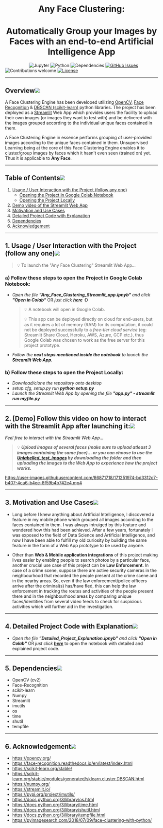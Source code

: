 <h1 align="center"><strong>Any Face Clustering:</strong></h1>
<h1 align="center"><strong>Automatically Group your Images by Faces with an end-to-end Artificial Intelligence App</strong></h1>

&nbsp;&nbsp;&nbsp;&nbsp;&nbsp;&nbsp;&nbsp;&nbsp;&nbsp;&nbsp;&nbsp;&nbsp;&nbsp;&nbsp;&nbsp;&nbsp;&nbsp;&nbsp;&nbsp;
![Jupyter](https://img.shields.io/badge/jupyter-v5.3+-orange.svg)
![Python](https://img.shields.io/badge/python-v3.7+-blue.svg)
![Dependencies](https://img.shields.io/badge/dependencies-up%20to%20date-brightgreen.svg)
[![GitHub Issues](https://img.shields.io/github/issues/souvikmajumder26/Any-Face-Clustering.svg)](https://github.com/souvikmajumder26/Any-Face_Clustering/issues)
![Contributions welcome](https://img.shields.io/badge/contributions-welcome-orange.svg)
[![License](https://img.shields.io/badge/license-MIT-blue.svg)](https://opensource.org/licenses/MIT)

----

## Overview[![](https://github.com/souvikmajumder26/Any-Face-Clustering/blob/main/docs/img/pushpin.svg)](#basic-overview)
A Face Clustering Engine has been developed utilizing <a href="https://opencv.org/" target="_blank">OpenCV</a>, <a href="https://pypi.org/project/face-recognition/" target="_blank">Face Recognition</a> & <a href="https://scikit-learn.org/stable/modules/generated/sklearn.cluster.DBSCAN.html" target="_blank">DBSCAN (scikit-learn)</a> python libraries.
The project has been deployed as a <a href="https://streamlit.io/" target="_blank">Streamlit</a> Web App which provides users the facility to upload their own images (or images they want to test with) and be delivered with the images grouped according to the individual unique faces contained in them.

A Face Clustering Engine in essence performs grouping of user-provided images according to the unique faces contained in them. Unsupervised Learning being at the core of this Face Clustering Engine enables it to cluster/group images by faces which it hasn't even seen (trained on) yet. Thus it is applicable to **Any Face**.

----

## Table of Contents[![](https://github.com/souvikmajumder26/Any-Face-Clustering/blob/main/docs/img/pushpin.svg)](#table-of-contents)
1. [Usage / User Interaction with the Project (follow any one)](#1-usage--user-interaction-with-the-project-follow-any-one)
   - [Opening the Project in Google Colab Notebook](#a-follow-these-steps-to-open-the-project-in-google-colab-notebook)
   - [Opening the Project Locally](#b-follow-these-steps-to-open-the-project-locally)
2. [Demo video of the Streamlit Web App](#2-demo-follow-this-video-on-how-to-interact-with-the-streamlit-app-after-launching-it)
3. [Motivation and Use Cases](#3-motivation-and-use-cases)
4. [Detailed Project Code with Explanation](#4-detailed-project-code-with-explanation)
5. [Dependencies](#5-dependencies)
6. [Acknowledgement](#6-acknowledgement)

----

## 1. Usage / User Interaction with the Project (follow any one)[![](https://github.com/souvikmajumder26/Any-Face-Clustering/blob/main/docs/img/pushpin.svg)](#1-usage--user-interaction-with-the-project-follow-any-one)

>💡 To launch the "Any Face Clustering" Streamlit Web App...

### a) Follow these steps to open the Project in Google Colab Notebook:
- *Open the file **"Any_Face_Clustering_Streamlit_app.ipnyb"** and click **"Open in Colab"*** OR *just click <a href="https://colab.research.google.com/github/souvikmajumder26/Any-Face-Clustering/blob/main/Any_Face_Clustering_Streamlit_app.ipynb">**here**</a>* :D

  >💡 A notebook will open in Google Colab.
  >
  >💡 This app can be deployed directly on cloud for end-users, but as it requires a lot of memory (RAM) for its computation, it could not be deployed successfully to a *free-tier cloud service* (eg: Streamlit Share Cloud, Heroku, AWS, Azure, GCP etc.), thus Google Colab was chosen to work as the free server for this project prototype.

- *Follow the **next steps mentioned inside the notebook** to launch the **Streamlit Web App**.*

### b) Follow these steps to open the Project Locally:
- *Download/clone the repository onto desktop*
- *setup.cfg, setup.py run **python setup.py***
- *Launch the Streamlit Web App by opening the file **"app.py" - streamlit run myfile.py***

----

## 2. [Demo] Follow this video on how to interact with the Streamlit App after launching it:[![](https://github.com/souvikmajumder26/Any-Face-Clustering/blob/main/docs/img/pushpin.svg)](#2-Demo-Follow-this-video-on-how-to-interact-with-the-Streamlit-App-after-launching-it)

*Feel free to interact with the Streamlit Web App...*
>💡 ***Upload images of several faces (make sure to upload atleast 3 images containing the same face)... or you can choose to use the <a href="https://drive.google.com/drive/folders/1JXYCf4Qk4fuTfTDoduGU7vgmXNyXSMUe?usp=sharing">Unlabelled_test_images</a> by downloading the folder and then uploading the images to the Web App to experience how the project works.***

https://user-images.githubusercontent.com/86871718/171251974-bd3312c7-b407-4ca6-b4ee-8f59b4b742e4.mp4

----

## 3. Motivation and Use Cases[![](https://github.com/souvikmajumder26/Any-Face-Clustering/blob/main/docs/img/pushpin.svg)](#3-motivation-and-use-cases)

- Long before I knew anything about Artificial Intelligence, I discovered a feature in my mobile phone which grouped all images according to the faces contained in them. I was always intruiged by this feature and wondered how this had been achieved. After a few years, fortunately I was exposed to the field of Data Science and Artificial Intelligence, and now I have been able to fulfill my old curiosity by building the same feature in the form of a Web App prototype to be used by anyone.

- Other than **Web & Mobile application integrations** of this project making lives easier by enabling people to search photos by a particular face, another crucial use case of this project can be **Law Enforcement**. In case of a crime scene, suppose there are active security cameras in the neighbourhood that recorded the people present at the crime scene and in the nearby areas. So, even if the law enforcement/police officers arrive after the criminal(s) has/have fled, this can help the law enforcement in tracking the routes and activities of the people present there and in the neighbourhood areas by comparing unique faces/identities from several video feeds to check for suspicious activities which will further aid in the investigation.

----

## 4. Detailed Project Code with Explanation[![](https://github.com/souvikmajumder26/Any-Face-Clustering/blob/main/docs/img/pushpin.svg)](#4-detailed-project-code-with-explanation)

- *Open the file **"Detailed_Project_Explanation.ipnyb"** and click **"Open in Colab"*** OR *just click <a href="https://colab.research.google.com/github/souvikmajumder26/Any-Face-Clustering/blob/main/Detailed_Project_Explanation.ipynb">**here**</a>* to open the notebook with detailed and explained project code.

----

## 5. Dependencies[![](https://github.com/souvikmajumder26/Any-Face-Clustering/blob/main/docs/img/pushpin.svg)](#5-dependencies)

- OpenCV (cv2)
- Face-Recognition
- scikit-learn
- Numpy
- Streamlit
- imutils
- os
- time
- shutil
- tempfile

----

## 6. Acknowledgement[![](https://github.com/souvikmajumder26/Any-Face-Clustering/blob/main/docs/img/pushpin.svg)](#6-acknowledgement)
- https://opencv.org/
- https://face-recognition.readthedocs.io/en/latest/index.html
- https://scikit-learn.org/stable/
- https://scikit-learn.org/stable/modules/generated/sklearn.cluster.DBSCAN.html
- https://numpy.org/
- https://streamlit.io/
- https://pypi.org/project/imutils/
- https://docs.python.org/3/library/os.html
- https://docs.python.org/3/library/time.html
- https://docs.python.org/3/library/shutil.html
- https://docs.python.org/3/library/tempfile.html
- https://pyimagesearch.com/2018/07/09/face-clustering-with-python/
